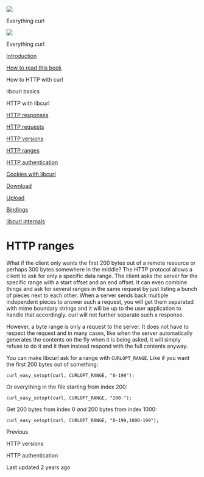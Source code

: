 <a href="../index.html" class="link-a079aa82--primary-53a25e66--logoLink-10d08504"></a>

<img src="https://gblobscdn.gitbook.com/orgs%2F-LxuH0qSm4xO9nWfEBlB%2Favatar.png?alt=media" class="image-67b14f24--avatar-1c1d03ec" />

<span class="text-4505230f--UIH400-4e41e82a--textContentFamily-49a318e1--spaceNameText-677c2969">Everything curl</span>

<a href="../index.html" class="link-a079aa82--primary-53a25e66--logoLink-10d08504"></a>

<img src="https://gblobscdn.gitbook.com/orgs%2F-LxuH0qSm4xO9nWfEBlB%2Favatar.png?alt=media" class="image-67b14f24--avatar-1c1d03ec" />

<span class="text-4505230f--UIH400-4e41e82a--textContentFamily-49a318e1--spaceNameText-677c2969">Everything curl</span>

<a href="../index.html" class="navButton-94f2579c--navButtonClickable-161b88ca"><span class="text-4505230f--UIH300-2063425d--textContentFamily-49a318e1--navButtonLabel-14a4968f">Introduction</span></a>

<a href="../how-to-read.html" class="navButton-94f2579c--navButtonClickable-161b88ca"><span class="text-4505230f--UIH300-2063425d--textContentFamily-49a318e1--navButtonLabel-14a4968f">How to read this book</span></a>





<span class="text-4505230f--UIH300-2063425d--textContentFamily-49a318e1--navButtonLabel-14a4968f">How to HTTP with curl</span>

<span class="text-4505230f--UIH300-2063425d--textContentFamily-49a318e1--navButtonLabel-14a4968f">libcurl basics</span>

<span class="text-4505230f--UIH300-2063425d--textContentFamily-49a318e1--navButtonLabel-14a4968f">HTTP with libcurl</span>

<a href="responses.html" class="navButton-94f2579c--pageItemWithChildrenNested-2c5d8183--navButtonClickable-161b88ca"><span class="text-4505230f--UIH300-2063425d--textContentFamily-49a318e1--navButtonLabel-14a4968f">HTTP responses</span></a>

<a href="requests.html" class="navButton-94f2579c--pageItemWithChildrenNested-2c5d8183--navButtonClickable-161b88ca"><span class="text-4505230f--UIH300-2063425d--textContentFamily-49a318e1--navButtonLabel-14a4968f">HTTP requests</span></a>

<a href="versions.html" class="navButton-94f2579c--pageItemWithChildrenNested-2c5d8183--navButtonClickable-161b88ca"><span class="text-4505230f--UIH300-2063425d--textContentFamily-49a318e1--navButtonLabel-14a4968f">HTTP versions</span></a>

<a href="ranges.html" class="navButton-94f2579c--pageItemWithChildrenNested-2c5d8183--navButtonClickable-161b88ca--navButtonOpened-6a88552e"><span class="text-4505230f--UIH300-2063425d--textContentFamily-49a318e1--navButtonLabel-14a4968f">HTTP ranges</span></a>

<a href="auth.html" class="navButton-94f2579c--pageItemWithChildrenNested-2c5d8183--navButtonClickable-161b88ca"><span class="text-4505230f--UIH300-2063425d--textContentFamily-49a318e1--navButtonLabel-14a4968f">HTTP authentication</span></a>

<a href="cookies.html" class="navButton-94f2579c--pageItemWithChildrenNested-2c5d8183--navButtonClickable-161b88ca"><span class="text-4505230f--UIH300-2063425d--textContentFamily-49a318e1--navButtonLabel-14a4968f">Cookies with libcurl</span></a>

<a href="download.html" class="navButton-94f2579c--pageItemWithChildrenNested-2c5d8183--navButtonClickable-161b88ca"><span class="text-4505230f--UIH300-2063425d--textContentFamily-49a318e1--navButtonLabel-14a4968f">Download</span></a>

<a href="upload.html" class="navButton-94f2579c--pageItemWithChildrenNested-2c5d8183--navButtonClickable-161b88ca"><span class="text-4505230f--UIH300-2063425d--textContentFamily-49a318e1--navButtonLabel-14a4968f">Upload</span></a>

<a href="../bindings.html" class="navButton-94f2579c--navButtonClickable-161b88ca"><span class="text-4505230f--UIH300-2063425d--textContentFamily-49a318e1--navButtonLabel-14a4968f">Bindings</span></a>

<a href="../internals.html" class="navButton-94f2579c--navButtonClickable-161b88ca"><span class="text-4505230f--UIH300-2063425d--textContentFamily-49a318e1--navButtonLabel-14a4968f">libcurl internals</span></a>

<a href="../bookindex.html" class="navButton-94f2579c--navButtonClickable-161b88ca"><span class="text-4505230f--UIH300-2063425d--textContentFamily-49a318e1--navButtonLabel-14a4968f"></span></a>





# <span class="text-4505230f--DisplayH900-bfb998fa--textContentFamily-49a318e1">HTTP ranges</span>

<span class="text-4505230f--UIH300-2063425d--textUIFamily-5ebd8e40--text-8ee2c8b2"></span>

<span class="text-4505230f--TextH400-3033861f--textContentFamily-49a318e1"><span data-key="fca0aa75200e46c290a7f4d242c21e85"><span data-offset-key="fca0aa75200e46c290a7f4d242c21e85:0">What if the client only wants the first 200 bytes out of a remote resource or perhaps 300 bytes somewhere in the middle? The HTTP protocol allows a client to ask for only a specific data range. The client asks the server for the specific range with a start offset and an end offset. It can even combine things and ask for several ranges in the same request by just listing a bunch of pieces next to each other. When a server sends back multiple independent pieces to answer such a request, you will get them separated with mime boundary strings and it will be up to the user application to handle that accordingly. curl will not further separate such a response.</span></span></span>

<span class="text-4505230f--TextH400-3033861f--textContentFamily-49a318e1"><span data-key="b6164a7849794cd8a0dc70a6a333890e"><span data-offset-key="b6164a7849794cd8a0dc70a6a333890e:0">However, a byte range is only a request to the server. It does not have to respect the request and in many cases, like when the server automatically generates the contents on the fly when it is being asked, it will simply refuse to do it and it then instead respond with the full contents anyway. </span></span></span>

<span class="text-4505230f--TextH400-3033861f--textContentFamily-49a318e1"><span data-key="4ce07d9f39f64776a1da9eb28b6d1d43"><span data-offset-key="4ce07d9f39f64776a1da9eb28b6d1d43:0">You can make libcurl ask for a range with </span><span data-offset-key="4ce07d9f39f64776a1da9eb28b6d1d43:1">`CURLOPT_RANGE`</span><span data-offset-key="4ce07d9f39f64776a1da9eb28b6d1d43:2">. Like if you want the first 200 bytes out of something:</span></span></span>

    curl_easy_setopt(curl, CURLOPT_RANGE, "0-199");

<span class="text-4505230f--TextH400-3033861f--textContentFamily-49a318e1"><span data-key="ec5b7bb8b92b4084807ded49c27ddaae"><span data-offset-key="ec5b7bb8b92b4084807ded49c27ddaae:0">Or everything in the file starting from index 200:</span></span></span>

    curl_easy_setopt(curl, CURLOPT_RANGE, "200-");

<span class="text-4505230f--TextH400-3033861f--textContentFamily-49a318e1"><span data-key="ac99a5f9b23447ab9fd24ff124bd1d60"><span data-offset-key="ac99a5f9b23447ab9fd24ff124bd1d60:0">Get 200 bytes from index 0 </span><span data-offset-key="ac99a5f9b23447ab9fd24ff124bd1d60:1">_and_</span><span data-offset-key="ac99a5f9b23447ab9fd24ff124bd1d60:2"> 200 bytes from index 1000:</span></span></span>

    curl_easy_setopt(curl, CURLOPT_RANGE, "0-199,1000-199");

<a href="versions.html" class="reset-3c756112--card-6570f064--whiteCard-fff091a4--cardPrevious-56a5e674"></a>

<span class="text-4505230f--TextH200-a3425406--textContentFamily-49a318e1">Previous</span>

<span class="text-4505230f--UIH400-4e41e82a--textContentFamily-49a318e1">HTTP versions</span>

<a href="auth.html" class="reset-3c756112--card-6570f064--whiteCard-fff091a4--cardNext-19241c42"></a>


<span class="text-4505230f--UIH400-4e41e82a--textContentFamily-49a318e1">HTTP authentication</span>



<span class="text-4505230f--TextH200-a3425406--textContentFamily-49a318e1">Last updated 2 years ago</span>


